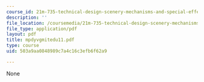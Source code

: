 ```yaml
---
course_id: 21m-735-technical-design-scenery-mechanisms-and-special-effects-spring-2004
description: ''
file_location: /coursemedia/21m-735-technical-design-scenery-mechanisms-and-special-effects-spring-2004/503a9aa0848989c7a4c16c3efb6f62a9_mpdyvgmitedu11.pdf
file_type: application/pdf
layout: pdf
title: mpdyvgmitedu11.pdf
type: course
uid: 503a9aa0848989c7a4c16c3efb6f62a9

---
```

None